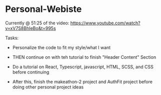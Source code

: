 # Personal-Webiste

Currently @ 51:25 of the video: https://www.youtube.com/watch?v=xV7S8BhIeBo&t=995s

Tasks:
- Personalize the code to fit my style/what I want
- THEN continue on with teh tutorial to finish "Header Content" Section

- Do a tutorial on React, Typescript, javascript, HTML, SCSS, and CSS before continuing
- After this, finish the makeathon-2 project and AuthFit project before doing other personal project ideas
